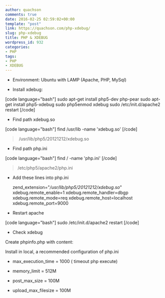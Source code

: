 ```yaml
---
author: quachson
comments: true
date: 2016-02-25 02:59:02+00:00
template: "post"
link: https://quachson.com/php-xdebug/
slug: php-xdebug
title: PHP & XDEBUG
wordpress_id: 932
categories:
- PHP
tags:
- PHP
- XDEBUG
---
```



	
  * Environment: Ubuntu with LAMP (Apache, PHP, MySql)

	
  * Install xdebug:


[code language="bash"]
sudo apt-get install php5-dev php-pear
sudo apt-get install php5-xdebug
sudo php5enmod xdebug
sudo /etc/init.d/apache2 restart
[/code]



	
  * Find path xdebug.so


[code language="bash"]
find /usr/lib -name 'xdebug.so'
[/code]


<blockquote> /usr/lib/php5/20121212/xdebug.so</blockquote>





	
  * Find path php.ini


[code language="bash"]
find / -name 'php.ini'
[/code]


<blockquote>/etc/php5/apache2/php.ini</blockquote>





	
  * Add these lines into php.ini

    
    zend_extension=<span class="code-string">"</span><span class="code-string"><em>/usr/lib/php5/20121212/xdebug.so</em>"</span>
    xdebug.remote_enable=<span class="code-digit">1</span>
    xdebug.remote_handler=dbgp
    xdebug.remote_mode=req
    xdebug.remote_host=localhost
    xdebug.remote_port=<span class="code-digit">9000</span>




	
  * Restart apache


[code language="bash"]
sudo /etc/init.d/apache2 restart
[/code]

	
  * Check xdebug


Create phpinfo.php with content:

<?php

phpinfo();

?>

Install in local, a recommended configuration of php.ini

	
  * max_execution_time = 1000 ( timeout php execute)

	
  * memory_limit = 512M

	
  * post_max_size = 100M

	
  * upload_max_filesize = 100M







